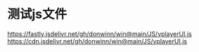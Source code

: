 # 测试js文件
https://fastly.jsdelivr.net/gh/donwinn/win@main/JS/vplayerUI.js
https://cdn.jsdelivr.net/gh/donwinn/win@main/JS/vplayerUI.js
